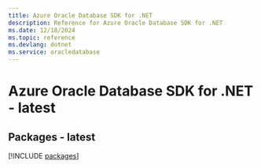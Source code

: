 ```yaml
---
title: Azure Oracle Database SDK for .NET
description: Reference for Azure Oracle Database SDK for .NET
ms.date: 12/18/2024
ms.topic: reference
ms.devlang: dotnet
ms.service: oracledatabase
---
```

# Azure Oracle Database SDK for .NET - latest
## Packages - latest
[!INCLUDE [packages](oracle-database-index.md)]